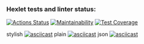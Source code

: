 ### Hexlet tests and linter status:
[![Actions Status](https://github.com/VarWaeR/frontend-project-46/workflows/hexlet-check/badge.svg)](https://github.com/VarWaeR/frontend-project-46/actions)
[![Maintainability](https://api.codeclimate.com/v1/badges/0ca1bd12da62d25e90c5/maintainability)](https://codeclimate.com/github/VarWaeR/frontend-project-46/maintainability)
[![Test Coverage](https://api.codeclimate.com/v1/badges/0ca1bd12da62d25e90c5/test_coverage)](https://codeclimate.com/github/VarWaeR/frontend-project-46/test_coverage)

stylish
[![asciicast](https://asciinema.org/a/LRBOXtT5MjEbv27t394Wtxzhd.svg)](https://asciinema.org/a/LRBOXtT5MjEbv27t394Wtxzhd)
plain
[![asciicast](https://asciinema.org/a/Gnf5c9RvMaxVVlQ7oe8EZp9t6.svg)](https://asciinema.org/a/Gnf5c9RvMaxVVlQ7oe8EZp9t6)
json
[![asciicast](https://asciinema.org/a/09MRV5XNCj6JLpk5zuzp7SwbT.svg)](https://asciinema.org/a/09MRV5XNCj6JLpk5zuzp7SwbT)
